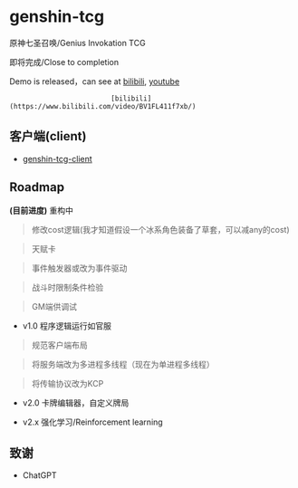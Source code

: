 # genshin-tcg
原神七圣召唤/Genius Invokation TCG

即将完成/Close to completion

Demo is released，can see at [bilibili](https://www.bilibili.com/video/BV1xA411z78T/), [youtube](https://youtu.be/gqJ6eA0M9xs)

                             [bilibili](https://www.bilibili.com/video/BV1FL411f7xb/)
                             
## 客户端(client)
 
* [genshin-tcg-client](https://github.com/Asassong/genshin-tcg-client)

## Roadmap

**(目前进度)** 重构中

> 修改cost逻辑(我才知道假设一个冰系角色装备了草套，可以减any的cost)

> 天赋卡

> 事件触发器或改为事件驱动

> 战斗时限制条件检验

> GM端供调试

* v1.0 程序逻辑运行如官服

> 规范客户端布局

> 将服务端改为多进程多线程（现在为单进程多线程）

> 将传输协议改为KCP

* v2.0 卡牌编辑器，自定义牌局

* v2.x 强化学习/Reinforcement learning

## 致谢

* ChatGPT

